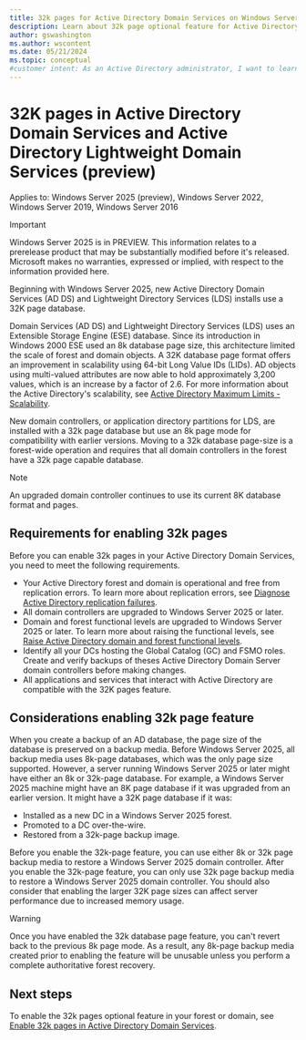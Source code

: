```yaml
---
title: 32k pages for Active Directory Domain Services on Windows Server
description: Learn about 32k page optional feature for Active Directory Domain Services and Active Directory Lightweight Domain Services on Windows Server.
author: gswashington
ms.author: wscontent
ms.date: 05/21/2024
ms.topic: conceptual
#customer intent: As an Active Directory administrator, I want to learn about the 32k pages feature in Active Directory Domain Services, so that I can improve scalability.
---
```


# 32K pages in Active Directory Domain Services and Active Directory Lightweight Domain Services (preview)

Applies to: Windows Server 2025 (preview), Windows Server 2022, Windows Server 2019, Windows Server 2016

> [!IMPORTANT]
> Windows Server 2025 is in PREVIEW. This information relates to a prerelease product that may be substantially modified before it's released. Microsoft makes no warranties, expressed or implied, with respect to the information provided here.

Beginning with Windows Server 2025, new Active Directory Domain Services (AD DS) and Lightweight Directory Services (LDS) installs use a 32K page database. 

Domain Services (AD DS) and Lightweight Directory Services (LDS) uses an Extensible Storage Engine (ESE) database. Since its introduction in Windows 2000 ESE used an 8k database page size, this architecture limited the scale of forest and domain objects. A 32K database page format offers an improvement in scalability using 64-bit Long Value IDs (LIDs). AD objects using multi-valued attributes are now able to hold approximately 3,200 values, which is an increase by a factor of 2.6. For more information about the Active Directory's scalability, see [Active Directory Maximum Limits - Scalability](/previous-versions/windows/it-pro/windows-server-2003/cc756101%28v=ws.10%29).

New domain controllers, or application directory partitions for LDS, are installed with a 32k page database but use an 8k page mode for compatibility with earlier versions. Moving to a 32k database page-size is a forest-wide operation and requires that all domain controllers in the forest have a 32k page capable database.

> [!NOTE]
> An upgraded domain controller continues to use its current 8K database format and pages.

## Requirements for enabling 32k pages

Before you can enable 32k pages in your Active Directory Domain Services, you need to meet the following requirements.

- Your Active Directory forest and domain is operational and free from replication errors. To learn more about replication errors, see [Diagnose Active Directory replication failures](/troubleshoot/windows-server/active-directory/diagnose-replication-failures).
- All domain controllers are upgraded to Windows Server 2025 or later.
- Domain and forest functional levels are upgraded to Windows Server 2025 or later. To learn more about raising the functional levels, see [Raise Active Directory domain and forest functional levels](/troubleshoot/windows-server/active-directory/raise-active-directory-domain-forest-functional-levels).
- Identify all your DCs hosting the Global Catalog (GC) and FSMO roles. Create and verify backups of theses Active Directory Domain Server domain controllers before making changes.
- All applications and services that interact with Active Directory are compatible with the 32K pages feature.

## Considerations enabling 32k page feature

When you create a backup of an AD database, the page size of the database is preserved on a backup media. Before Windows Server 2025, all backup media uses 8k-page databases, which was the only page size supported. However, a server running Windows Server 2025 or later might have either an 8k or 32k-page database. For example, a Windows Server 2025 machine might have an 8K page database if it was upgraded from an earlier version. It might have a 32K page database if it was:

- Installed as a new DC in a Windows Server 2025 forest.
- Promoted to a DC over-the-wire.
- Restored from a 32k-page backup image.

Before you enable the 32k-page feature, you can use either 8k or 32k page backup media to restore a Windows Server 2025 domain controller. After you enable the 32k-page feature, you can only use 32k page backup media to restore a Windows Server 2025 domain controller. You should also consider that enabling the larger 32K page sizes can affect server performance due to increased memory usage.

> [!WARNING]
> Once you have enabled the 32k database page feature, you can't revert back to the previous 8k page mode. As a result, any 8k-page backup media created prior to enabling the feature will be unusable unless you perform a complete authoritative forest recovery.


## Next steps

To enable the 32k pages optional feature in your forest or domain, see [Enable 32k pages in Active Directory Domain Services](enable-32K-pages-optional-feature.md).
